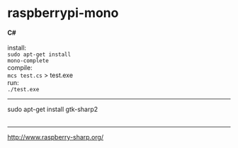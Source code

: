 # raspberrypi-mono

<b>C#</b><br/>
<br/>
install:<br/>
<code>sudo apt-get install mono-complete</code><br/>
compile:<br/>
<code>mcs test.cs</code> > test.exe<br/>
run:<br/>
<code>./test.exe</code><br/>
<hr />

sudo apt-get install gtk-sharp2<br/><br/>

<hr />




http://www.raspberry-sharp.org/<br/><br/>
